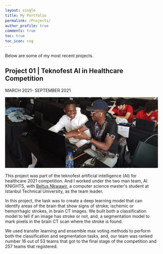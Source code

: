 ```yaml
---
layout: single
title: My Portfolio
permalink: /Projects/
author_profile: true
comments: true
toc: true
toc_icon: cog
---
```

Below are some of my most recent projects.    

## Project 01 | Teknofest AI in Healthcare Competition  
MARCH 2021- SEPTEMBER 2021  

![image tooltip here](/images/post2.jpeg)

This project was part of the teknofest artificial intelligence (AI) for healthcare 2021 competition. And I worked under the two man team, AI KNIGHTS, with [Beltus Nkwawir](https://www.linkedin.com/in/beltus/), a computer science master's student at Istanbul Technical University, as the team leader. 

In this project, the task was to create a deep learning model that can identify areas of the brain that show signs of stroke; ischemic or hemorrhagic strokes, in brain CT  images. We built both a classification model to tell if an image has stroke or not, and, a segmentation model to mark pixels in the brain CT scan where the stroke is found. 

We used transfer learning and ensemble max voting methods to perform both the classification and segmentation tasks, and, our team was ranked number 16 out of 53 teams that got to the final stage of the competition and 257 teams that registered.  

